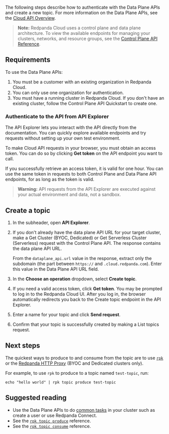 The following steps describe how to authenticate with the Data Plane APIs and create a new topic. For more information on the Data Plane APIs, see the [Cloud API Overview](#topic-cloud-api-overview).

> **Note:** Redpanda Cloud uses a control plane and data plane architecture. To view the available endpoints for managing your clusters, networks, and resource groups, see the [Control Plane API Reference](/api/doc/cloud-controlplane).

## Requirements

To use the Data Plane APIs:

1. You must be a customer with an existing organization in Redpanda Cloud.
2. You can only use one organization for authentication.
3. You must have a running cluster in Redpanda Cloud. If you don't have an existing cluster, follow the Control Plane API Quickstart to create one. 

### Authenticate to the API from API Explorer

The API Explorer lets you interact with the API directly from the documentation. You can quickly explore available endpoints and try requests without setting up your own test environment.

To make Cloud API requests in your browser, you must obtain an access token. You can do so by clicking **Get token** on the API endpoint you want to call.

If you successfully retrieve an access token, it is valid for one hour. You can use the same token in requests to both Control Plane and Data Plane API endpoints, for as long as the token is valid.

> **Warning:** API requests from the API Explorer are executed against your actual environment and data, not a sandbox.

## Create a topic

1. In the subheader, open **API Explorer**.

1. If you don't already have the data plane API URL for your target cluster, make a Get Cluster (BYOC, Dedicated) or Get Serverless Cluster (Serverless) request with the Control Plane API. The response contains the data plane API URL.

   From the `dataplane_api.url` value in the response, extract only the subdomain (the part between `https://` and `.cloud.redpanda.com`). Enter this value in the Data Plane API URL field.

1. In the **Choose an operation** dropdown, select **Create topic**.

1. If you need a valid access token, click **Get token**. You may be prompted to log in to the Redpanda Cloud UI. After you log in, the browser automatically redirects you back to the Create topic endpoint in the API Explorer.

1. Enter a name for your topic and click **Send request**.

1. Confirm that your topic is successfully created by making a List topics request.

## Next steps

The quickest ways to produce to and consume from the topic are to use [`rpk`](https://docs.redpanda.com/redpanda-cloud/manage/rpk/rpk-install/) or the [Redpanda HTTP Proxy](/api/doc/http-proxy) (BYOC and Dedicated clusters only).

For example, to use `rpk` to produce to a topic named `test-topic`, run:

```
echo "hello world" | rpk topic produce test-topic
```

## Suggested reading

- Use the Data Plane APIs to do [common tasks](https://docs.redpanda.com/redpanda-cloud/manage/api/cloud-dataplane-api) in your cluster such as create a user or use Redpanda Connect.
- See the [`rpk topic produce`](https://docs.redpanda.com/redpanda-cloud/reference/rpk/rpk-topic/rpk-topic-produce/) reference.
- See the [`rpk topic consume`](https://docs.redpanda.com/redpanda-cloud/reference/rpk/rpk-topic/rpk-topic-consume/) reference.

